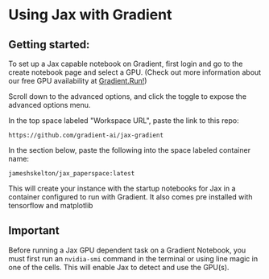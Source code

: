# Using Jax with Gradient

## Getting started:

To set up a Jax capable notebook on Gradient, first login and go to the create notebook page and select a GPU. (Check out more information about our free GPU availability at [Gradient.Run!](https://gradient.run))

Scroll down to the advanced options, and click the toggle to expose the advanced options menu.

In the top space labeled "Workspace URL", paste the link to this repo:

`https://github.com/gradient-ai/jax-gradient`

In the section below, paste the following into the space labeled container name:

`jameshskelton/jax_paperspace:latest`

This will create your instance with the startup notebooks for Jax in a container configured to run with Gradient. It also comes pre installed with tensorflow and matplotlib

## Important

Before running a Jax GPU dependent task on a Gradient Notebook, you must first run an `nvidia-smi` command in the terminal or using line magic in one of the cells. This will enable Jax to detect and use the GPU(s).
